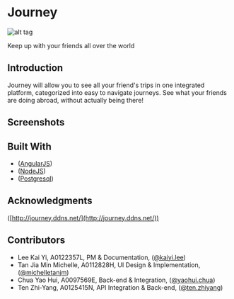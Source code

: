# Journey

![alt tag]()

Keep up with your friends all over the world
 
## Introduction

Journey will allow you to see all your friend's trips in one integrated platform, categorized into easy to navigate journeys. See what your friends are doing abroad, without actually being there!

## Screenshots

## Built With
* ([AngularJS](https://angularjs.org/))
* ([NodeJS](https://nodejs.org/en/))
* ([Postgresql](https://www.postgresql.org/))


## Acknowledgments
([http://journey.ddns.net/](http://journey.ddns.net/))


## Contributors
- Lee Kai Yi, A0122357L, PM & Documentation, ([@kaiyi.lee](kaiyi.lee@u.nus.edu))
- Tan Jia Min Michelle, A0112828H, UI Design & Implementation, ([@michelletanjm](michelletanjm@gmail.com))
- Chua Yao Hui, A0097569E, Back-end & Integration, ([@yaohui.chua](yaohui.chua@u.yale-nus.edu.sg))
- Ten Zhi-Yang, A0125415N, API Integration & Back-end, ([@ten.zhiyang](ten.zhiyang@u.nus.edu))
